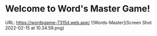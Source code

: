 # Welcome to Word's Master Game!
URL: https://wordsgame-7315d.web.app/
![Words-Master](Screen Shot 2022-02-15 at 10.34.59.png)
